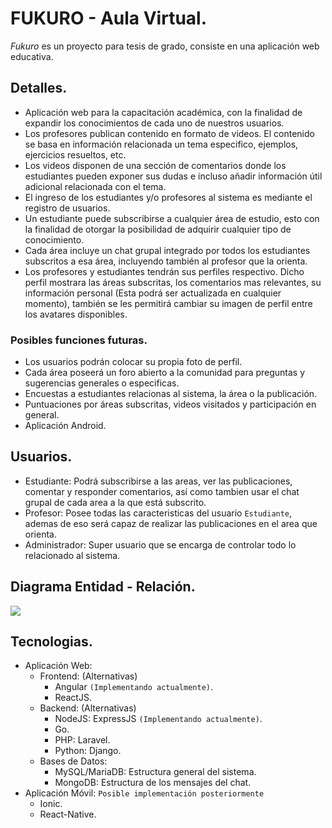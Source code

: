 # FUKURO - Aula Virtual.
*Fukuro* es un proyecto para tesis de grado, consiste en una aplicación web educativa. 

## Detalles.
- Aplicación web para la capacitación académica, con la finalidad de expandir los conocimientos de cada uno de nuestros usuarios.
- Los profesores publican contenido en formato de videos. El contenido se basa en información relacionada un tema especifico, ejemplos, ejercicios resueltos, etc.
- Los videos disponen de una sección de comentarios donde los estudiantes pueden exponer sus dudas e incluso añadir información útil adicional relacionada con el tema.
- El ingreso de los estudiantes y/o profesores al sistema es mediante el registro de usuarios.
- Un estudiante puede subscribirse a cualquier área de estudio, esto con la finalidad de otorgar la posibilidad de adquirir cualquier tipo de conocimiento.
- Cada área incluye un chat grupal integrado por todos los estudiantes subscritos a esa área, incluyendo también al profesor que la orienta.
- Los profesores y estudiantes tendrán sus perfiles respectivo. Dicho perfil mostrara las áreas subscritas, los comentarios mas relevantes, su información personal (Esta podrá ser actualizada en cualquier momento), también se les permitirá cambiar su imagen de perfil entre los avatares disponibles.

### Posibles funciones futuras.
- Los usuarios podrán colocar su propia foto de perfil.
- Cada área poseerá un foro abierto a la comunidad para preguntas y sugerencias generales o especificas.
- Encuestas a estudiantes relacionas al sistema, la área o la publicación.
- Puntuaciones por áreas subscritas, videos visitados y participación en general.
- Aplicación Android.

## Usuarios.
- Estudiante: Podrá subscribirse a las areas, ver las publicaciones, comentar y responder comentarios, así como tambien usar el chat grupal de cada area a la que está subscrito.
- Profesor: Posee todas las caracteristicas del usuario `Estudiante`, ademas de eso será capaz de realizar las publicaciones en el area que orienta.
- Administrador: Super usuario que se encarga de controlar todo lo relacionado al sistema.

## Diagrama Entidad - Relación.
<img src="https://i.imgur.com/F9yF2JF.png">

## Tecnologias.
- Aplicación Web:
    - Frontend: (Alternativas)
        - Angular `(Implementando actualmente)`.
        - ReactJS.
    - Backend: (Alternativas)
        - NodeJS: ExpressJS `(Implementando actualmente)`.
        - Go. 
        - PHP: Laravel.
        - Python: Django.
    - Bases de Datos:
        - MySQL/MariaDB: Estructura general del sistema.
        - MongoDB: Estructura de los mensajes del chat.
- Aplicación Móvil: `Posible implementación posteriormente`
    - Ionic.
    - React-Native.
